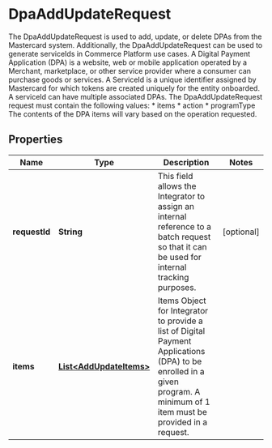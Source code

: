 

# DpaAddUpdateRequest

The DpaAddUpdateRequest is used to add, update, or delete DPAs from the Mastercard system. Additionally, the DpaAddUpdateRequest can be used to generate serviceIds in Commerce Platform use cases.  A Digital Payment Application (DPA) is a website, web or mobile application operated by a Merchant, marketplace, or other service provider where a consumer can purchase goods or services.  A ServiceId is a unique identifier assigned by Mastercard for which tokens are created uniquely for the entity onboarded. A serviceId can have multiple associated DPAs.  The DpaAddUpdateRequest request must contain the following values:   * items  * action  * programType   The contents of the DPA items will vary based on the operation requested. 

## Properties

| Name | Type | Description | Notes |
|------------ | ------------- | ------------- | -------------|
|**requestId** | **String** | This field allows the Integrator to assign an internal reference to a batch request so that it can be used for internal tracking purposes. |  [optional] |
|**items** | [**List&lt;AddUpdateItems&gt;**](AddUpdateItems.md) | Items  Object for Integrator to provide a list of Digital Payment Applications (DPA) to be enrolled in a given program. A minimum of 1 item must be provided in a request.  |  |



